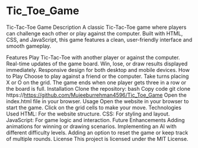 # Tic_Toe_Game
Tic-Tac-Toe Game
Description
A classic Tic-Tac-Toe game where players can challenge each other or play against the computer. Built with HTML, CSS, and JavaScript, this game features a clean, user-friendly interface and smooth gameplay.

Features
Play Tic-Tac-Toe with another player or against the computer.
Real-time updates of the game board.
Win, lose, or draw results displayed immediately.
Responsive design for both desktop and mobile devices.
How to Play
Choose to play against a friend or the computer.
Take turns placing X or O on the grid.
The game ends when one player gets three in a row or the board is full.
Installation
Clone the repository:
bash
Copy code
git clone https://https://github.com/Mujeeburrehman4596/Tic_Toe_Game
Open the index.html file in your browser.
Usage
Open the website in your browser to start the game.
Click on the grid cells to make your move.
Technologies Used
HTML: For the website structure.
CSS: For styling and layout.
JavaScript: For game logic and interaction.
Future Enhancements
Adding animations for winning or drawing scenarios.
Implementing an AI with different difficulty levels.
Adding an option to reset the game or keep track of multiple rounds.
License
This project is licensed under the MIT License.
